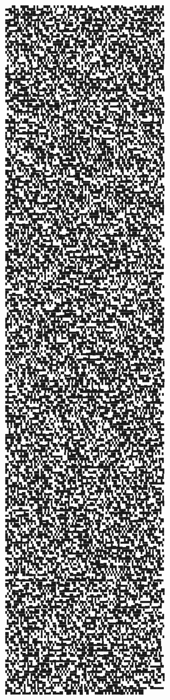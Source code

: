 ▃▄▜▃▝█▜▄▟▐▃▞▜▚▝▞▝▚▝▉▟▃▟▄▞▆▃▄▝▆▞▚▟▉▞▆▃▆▝▃▜▟▃▟▟▊▟▃▜▜▟▞▟▇▟█▃▟▛▇▜▝▃▃▛▐▃▛▞▃▟▚▞▛▝█▝▅▝▉▝▊▟▃▝█▜▛▟▇▜▄▜▚▃▄▟▜▝▜▟▜▃▟▞▞▃▆▜▄▞▞▞▃▝▊▝▜▟▊▟▅▟▞▟▚▞▚▞▆▝▇▃▅▟▆▝▉▝▞▜▙▟▛▞▞▟▊▟▐▝▉▃▃▞▆▝▜▟▇▝▃▜▛▜▚▟▅▟▜▞▄▞▄▟▛▝▇▝▄▛▇▜▙▜▅▜▛▃▃▟▉▞▙▝▐▜▅▝▉▝▄▜▄▟▆▃▆▛▐▛▇▃▙▟▉▃▚▟▅▞▛▝▜▜▚▛▇▟▚▃▅▞▃▟▛▃▚▝▆▟▇▝▊▜▅▃▜▃▆▝▅▃▅▝▟▝▐▟▚▜▚▟▝▃▅▃▚▟▅▝▆▃▃▟▜▟▜▝▊▞▄▃▙▝▅▝▚▃▞▞▅▜▞▃▆▟▚▟▝▜▙▟▅▝▜▞▛▛▐▝▃▃▛▃▞▞▙▞▄▃▙▞▝▝▄▟▟▟▚▜▜▜▛▟▞▟▃▝▃▃▜▜▛▟█▃▜▞▆▛▐▟▛▝▚▛▐▞▛▜▙▜▙▟▟▝▚▃▜▞▝▞▜▞▅▝█▝▜▜▜▞▝▝▚▜▙▟▞▟▊▃▆▟▃▝▞▃▄▝▅▝▟▝▜▛▐▟▊▟▆▝▟▝█▃▚▜▝▞▝▞▚▟▝▝▇▝▛▜▄▟▚▝▆▜▝▞▃▟▇▝▐▞▛▞▝▝▅▛▇▃▞▟▉▝▆▜▙▟▐▟▟▝▇▃▜▝▝▟▚▃▄▝▉▝▐▜▞▞▞▟▊▞▟▞▙▝▄▝▚▞▃▃▆▝█▃▄▜▚▟▝▟▞▜▛▞▚▟▜▃▙▜▟▝▝▃▚▞▝▟▃▟▚▜▙▃▆▜▄▜▃▃▆▝▐▝▝▟▚▜▝▜▜▝▚▟▐▝▃▞▝▟▊▜▚▜▚▟▊▟▃▟▚▟▜▟▟▝▅▞▆▝▜▟▝▟▜▟▟▟▜▃▜▟▚▞▝▜▚▝▆▝▃▞▙▞▆▃▜▟▉▝▜▜▃▜▙▃▙▟█▃▞▞▙▝▄▃▜▟▜▞▚▝▛▟▃▟▐▜▄▃▆▃▃▟▆▜▝▃▛▟▉▝▐▞▜▛▐▃▟▟▆▛▐▜▙▃▝▃▟▜▛▝▄▃▚▞▄▞▜▟▟▝▇▜▅▜▅▜▞▝▉▝▟▃▞▃▜▟▆▟▝▟▅▛▐▝▟▜▃▝▚▟▇▛▐▝▉▃▆▞▟▟▝▜▅▃▝▟▜▜▞▟▜▜▛▟▇▃▆▟█▟▊▝▊▞▆▟█▝▟▝▚▜▛▞▟▟▅▟▉▞▆▟▃▞▆▜▞▝▃▞▅▞▟▜▃▜▜▞▚▟▝▞▛▝▐▃▟▜▃▝▚▃▃▞▝▟▝▃▄▟▛▜▄▟▟▟▆▞▅▞▄▞▟▃▝▞▄▃▄▟▞▟▜▃▄▞▄▜▄▟▇▟▜▟▅▝▅▃▚▜▙▃▞▜▜▝▄▞▅▝▊▟▇▃▆▟▊▜▅▟█▞▛▞▝▜▝▞▃▞▃▜▃▝▄▞▃▃▟▞▄▝▟▟▛▜▛▞▛▞▞▜▝▝▜▟▆▃▟▃▛▛▐▝▅▜▞▜▝▃▙▟▜▞▟▟▐▃▚▃▝▜▚▃▃▝▐▟▃▝▉▃▟▟▞▛▇▜▃▝▅▝▐▝▝▝▄▜▜▝▛▟▚▟▆▃▛▝▞▝▅▜▃▜▞▝█▃▜▞▞▞▜▟▐▜▝▞▞▜▙▝▜▝▛▛▇▟█▃▞▟▉▃▃▝▄▜▝▟▚▟▝▜▟▞▆▞▅▜▄▝▆▟▇▜▄▃▜▜▛▟▃▝▆▝▄▃▃▟▃▟▐▃▙▟▝▃▃▝▇▝▜▟▅▝▞▞▄▝▇▟▜▃▝▝▞▛▇▃▆▞▃▃▝▝▛▜▚▜▜▟▝▞▛▜▙▝▜▞▜▟▜▃▅▟▅▟▊▃▃▛▐▞▞▝▐▝▇▟▐▟▊▃▜▝▊▝▆▜▅▞▙▜▄▟▆▃▝▝▇▜▙▝█▃▙▟▞▃▄▃▝▟▃▜▝▝▊▝▆▞▟▜▜▟▚▟▆▃▄▜▄▃▚▃▃▃▞▜▝▃▄▝▅▝▞▞▙▜▜▞▆▞▞▝▜▝▄▜▙▞▞▝▉▃▟▞▚▞▛▟▐▟▃▛▇▛▐▝▟▟▉▃▝▝▟▜▟▝▛▃▜▃▙▞▆▃▚▞▚▞▝▞▚▟█▜▙▟█▃▚▜▛▝▇▜▟▜▟▞▟▝▆▞▞▞▙▛▇▟▐▝▊▝▄▃▅▃▞▝▞▞▝▟▆▝▊▃▛▃▝▝▝▞▙▜▙▜▅▃▅▝▟▟█▝▇▝▛▟▃▞▄▟▊▛▇▝▐▝▟▝▊▃▄▝▛▝▃▜▟▞▆▞▛▃▃▝▚▝▄▜▜▛▐▜▚▝█▃▆▟█▝▊▝▊▞▟▟▊▟▟▞▚▟▜▞▟▜▜▟▆▟▄▞▄▝▊▟▊▞▚▜▙▃▅▞▜▝▜▝▊▃▄▜▅▟▆▃▆▜▞▃▄▜▝▞▞▟█▝▉▞▙▜▅▝▛▟▚▞▝▜▞▟▄▃▙▝▊▞▆▝▇▃▃▜▃▝▞▞▆▜▚▝▜▃▛▜▙▛▇▟▐▜▞▞▝▝█▝▛▝▃▜▛▝▟▟▚▟▝▜▟▝▃▃▞▞▟▛▇▞▙▃▟▜▝▜▝▟▃▟█▝▜▟▊▞▄▞▅▃▙▞▄▞▄▃▚▞▃▟▅▞▃▝▟▟▄▛▇▜▙▃▅▟▝▞▅▜▃▃▅▟▚▞▃▃▝▜▜▃▃▝▝▃▝▝▄▃▛▃▙▟▅▞▃▝▟▟▃▞▟▝▞▝█▟▃▞▜▃▜▟▐▜▙▝▃▜▃▜▜▜▅▞▅▜▜▞▆▝▄▜▟▃▚▟▆▞▃▞▅▝▛▝▐▃▛▃▙▜▛▜▃▝▐▞▅▃▆▞▝▝▛▛▐▞▚▛▇▞▝▟▝▝▇▟▇▛▐▟▃▜▅▟▛▜▟▃▃▟▅▞▟▝▃▞▛▛▇▟▃▝▉▝▟▛▐▟▜▞▃▜▛▞▛▟▉▟█▟▐▝▅▟▝▟▚▞▟▜▄▜▙▟▚▜▃▞▙▃▜▟▝▟▚▟▊▜▛▝█▜▙▃▄▟▟▜▟▝█▝▅▞▜▜▞▟▝▃▄▞▅▝▐▝▊▟▜▟█▃▜▟▜▟▅▜▟▟▆▜▄▜▞▟▄▟▞▝▞▟▚▃▄▟▊▞▄▜▞▃▜▞▝▞▝▞▙▟▐▃▚▞▟▟▝▃▞▟▅▞▞▜▛▜▟▟▇▃▄▟▞▜▄▟▄▃▄▞▆▃▜▝▛▟▃▞▛▃▃▞▟▟▊▜▜▟▇▞▛▝▐▃▙▃▙▝▅▜▟▝▞▜▛▝▟▝▟▞▞▜▄▟▟▞▄▞▟▃▚▜▅▝▆▛▐▝▄▜▜▛▐▞▅▟▜▃▄▝▅▝█▝▚▟▜▝▜▝▄▃▆▞▄▃▄▃▙▜▚▃▝▝▝▟▊▞▙▜▜▝▃▟▆▃▝▟▄▟▄▞▅▃▞▝▐▜▄▞▜▞▆▞▃▃▝▃▅▜▚▃▚▜▜▝▇▟▛▃▞▜▃▜▛▝▇▟▅▜▅▞▆▞▄▞▞▞▞▝▃▟▚▝█▟▇▃▛▜▛▞▜▜▟▜▟▜▝▛▐▟▟▝█▃▙▞▛▟▄▃▅▛▇▝▛▝▟▜▚▞▃▟▅▃▆▟▉▞▟▟█▟▃▞▟▞▚▝▜▝▊▞▞▟▞▞▛▃▟▝▅▃▙▝▞▜▚▝▇▟▞▃▙▜▞▝▆▃▝▜▟▃▝▃▝▟▝▃▚▟█▞▙▟▞▜▃▝█▝▇▜▚▞▜▟▆▃▟▃▃▝▇▟▟▟▚▝▇▞▙▟▚▟█▞▜▜▝▟▉▟▝▝▃▝▇▞▃▞▃▃▆▟▇▝▄▛▐▝▇▞▚▟▛▟▛▟▝▃▄▃▅▞▟▜▝▝▚▝▆▟▉▜▚▜▜▃▙▃▙▝▚▜▝▜▅▝█▞▝▜▛▜▞▟▉▃▝▟▆▝▊▞▜▝▜▃▙▃▟▃▟▟▄▟▅▝▊▃▚▞▝▜▄▝▅▟▊▜▟▜▚▝▉▜▜▞▚▃▚▞▙▝▉▃▟▜▙▞▜▃▜▝▆▞▃▜▜▟▟▝▅▞▙▜▙▟▇▞▜▃▄▟▐▝▟▝▊▝▉▟▆▞▄▜▄▞▟▟▟▞▙▟▝▞▞▜▚▟▅▟▐▟▝▃▛▝▃▟▉▜▄▟█▝▚▛▐▞▞▞▜▞▙▛▇▟▚▟▛▜▛▝▉▟▄▝▃▜▝▝▄▝█▟▅▛▇▟▆▃▞▟▛▜▚▝▉▝▝▃▙▟█▃▆▃▆▝▐▃▅▃▄▛▇▞▞▝▚▞▝▝▟▝▐▝▝▞▟▟▊▜▃▃▚▞▟▟▉▟▟▟▟▝▜▝▜▝▞▟▝▟▝▞▜▝▄▟▜▞▚▃▙▜▃▜▛▜▚▞▅▟▜▞▟▃▅▃▜▝▜▃▙▃▞▜▙▝▃▝▛▞▞▝▟▝▃▝▞▟▉▟▇▝▃▃▃▜▟▝▝▟▟▞▃▞▆▟▊▃▅▟▄▜▜▟▊▃▄▞▄▜▅▃▅▞▃▃▞▟▛▃▃▞▝▃▃▛▐▟▟▝▛▃▅▃▃▝▜▞▚▟▄▝▅▝▛▞▅▝▛▃▝▝▉▟▐▟▆▃▃▝▆▝▝▃▚▝▝▝▊▟▅▜▚▝▆▞▚▟▆▝▟▟▅▜▅▞▚▞▟▃▝▝▐▝▆▞▟▟▅▞▙▜▜▝▛▞▄▝▇▟▝▜▄▟▐▞▃▃▆▟▃▞▆▛▐▟▉▝▃▞▚▟▛▜▛▝▞▝▆▟▛▜▛▃▜▃▛▝▇▞▛▝▉▟▃▃▝▃▙▟▞▝▟▞▅▝█▞▆▝▄▟▆▃▚▞▆▝▃▝▆▃▃▟█▞▄▟▟▃▝▜▞▝▃▝▟▟▊▝▝▜▚▟▟▃▄▃▚▜▛▞▜▞▅▛▐▞▅▝▊▞▞▜▞▞▅▝▛▟▉▃▄▟▇▛▇▃▟▝▇▞▛▟▐▝▇▟▊▃▜▜▛▜▞▝▐▝▝▜▃▜▛▛▐▝█▝▚▜▅▛▐▟▉▞▚▟▟▞▃▃▝▟▞▟█▟▚▃▆▃▙▟▉▞▆▃▃▝▟▝▜▞▄▞▜▟█▟█▜▝▝▟▃▅▞▝▝▊▟▟▝▊▟▟▟▐▜▛▃▄▞▃▃▃▜▚▜▄▃▄▝▉▟▐▝▊▟▃▝▜▜▜▝▟▞▃▃▙▛▐▟▜▝▟▟▐▟█▜▅▜▅▜▃▃▄▝▟▝▐▞▅▃▙▃▄▝▐▝▞▞▛▜▞▟▛▃▝▜▞▜▚▞▅▛▇▃▝▟▝▟▉▜▙▝▟▝▐▃▜▟▉▜▟▟▝▜▃▜▟▞▞▃▝▟▝▟▆▜▄▝▚▟▇▃▃▜▄▝▛▝▟▃▙▞▚▜▅▞▝▜▃▜▃▃▃▞▜▝▄▟▅▜▅▟▝▝▛▜▙▛▐▟▜▞▜▞▄▟▝▟▐▟█▞▛▟▊▟▜▜▜▝▟▜▝▝▊▟█▟▜▞▃▝▊▟▛▞▆▟▝▞▚▟▝▃▞▝▞▝▜▛▇▃▟▜▅▝▜▃▅▞▅▃▆▞▄▞▆▞▞▝▄▞▄▜▙▝▐▃▛▃▜▃▄▟█▟▆▛▐▞▙▟▅▞▟▝▇▛▐▞▝▟▉▝▛▞▟▞▛▞▝▃▞▞▅▞▆▝█▃▚▝▐▛▇▞▃▃▅▟▃▃▄▛▇▟▅▟▜▜▄▞▟▜▚▞▆▞▅▃▆▃▛▞▞▞▄▃▜▞▝▞▜▜▛▟▃▛▇▛▐▟▜▞▚▃▜▜▙▃▅▞▚▞▟▜▚▝▊▃▅▟▅▞▅▟▞▛▐▝▅▃▜▝▅▜▛▟▄▃▙▝▉▃▛▝▐▝▟▜▛▝▛▝▃▞▟▜▞▃▅▟▚▜▟▜▃▟▉▞▛▞▅▞▟▞▆▝▊▝█▝█▜▞▃▄▞▝▝▞▞▚▃▞▝▉▟▉▞▝▝▟▜▜▞▞▛▐▞▆▟▅▝▐▃▃▞▝▃▅▛▇▝▝▞▟▞▝▞▞▞▟▟▊▃▙▞▅▝▇▜▜▟█▝▅▜▄▝█▜▜▟▛▜▅▟▝▛▇▝▜▟▛▝▆▝▅▃▆▝▐▟▛▝▚▟▉▟▉▞▃▟▊▃▚▟▐▟▊▜▃▛▐▝▜▝▝▜▚▝▟▞▚▃▜▞▅▃▄▃▞▛▇▟▟▃▃▝▆▝▚▃▛▟▞▜▜▜▄▟▉▟▚▞▟▝▇▟▆▟▆▟▆▃▟▟▞▜▄▃▛▞▅▟▛▞▟▟▇▝▟▃▅▞▝▜▟▟▐▝▄▟▅▞▝▟▆▝▄▟█▟▆▃▟▟▞▟▄▝▉▃▅▟▜▞▆▛▐▃▚▟▝▟▜▞▝▟▄▞▆▜▄▛▐▜▜▜▃▜▅▞▚▟▉▝▆▃▞▞▄▟▜▜▄▝▅▃▙▟▆▜▛▃▅▝▞▝▅▃▟▟█▃▆▃▚▞▃▞▆▃▄▃▛▝▆▞▅▛▇▞▛▃▚▝▅▃▜▝▊▟▅▟▃▜▛▃▄▜▝▝▅▃▚▟▊▟▃▝▜▃▚▝▛▃▞▝▄▃▙▛▇▝█▝▊▟▜▛▐▞▛▝▆▟▛▞▄▟▛▝▇▃▚▟▛▜▟▝▞▟▐▟▐▞▆▜▜▛▇▛▇▝▃▟▉▝▅▝▃▝▞▜▙▝▝▝▞▟▃▞▛▝▝▜▅▃▟▜▜▟▜▝▜▟▟▟▃▟▛▃▞▜▜▜▄▟▝▟▐▃▄▜▛▃▚▞▝▝▛▜▚▞▄▝█▞▆▜▞▝▞▝▉▃▆▟▇▟▜▝▆▜▞▝▟▃▆▃▝▞▝▛▐▃▙▜▞▞▙▞▆▃▚▝▅▜▟▟▃▜▃▜▙▝▊▝▐▃▄▜▜▟▉▃▆▃▙▟▆▜▞▞▜▟▄▃▙▞▙▞▛▝▇▜▄▟▄▃▅▞▆▝▃▞▜▃▞▟▞▞▙▞▝▃▜▝▄▝▐▟█▃▛▟▅▝▉▝▞▃▜▃▛▜▛▟▊▝▊▞▝▞▅▜▅▟▝▝▛▝▟▜▃▃▆▞▚▞▚▟▅▝▃▞▛▞▝▟▊▝▊▟▛▃▆▃▅▜▜▟▚▞▚▃▅▟▞▜▄▃▟▝▆▞▅▟▊▝▆▜▄▟▝▝▞▃▅▞▜▞▞▟█▛▐▜▅▜▅▟▜▃▆▟▛▜▚▃▙▟▄▞▞▟▅▟▉▞▚▞▅▝▐▜▙▟█▝▚▃▜▟▊▃▞▟▃▟▟▝▄▛▐▃▙▃▚▟█▞▄▝▄▝▉▝▟▟█▝▐▃▜▃▙▜▃▃▃▝▐▟▆▜▙▞▄▝▃▟▐▝▚▟█▝▊▝▃▟▃▞▛▞▙▟▝▝▝▝▃▞▄▟▟▞▅▜▞▞▄▞▄▞▅▞▃▞▛▜▚▜▜▜▃▜▝▃▞▞▃▟▛▟▞▝▚▝▐▜▄▝▟▟▐▜▛▝▆▟▞▝▅▟▐▞▝▟▆▃▜▝▅▝▅▟▇▞▙▟▅▟▃▟█▟▟▜▞▃▆▃▞▝▃▃▟▞▟▝▃▟▛▞▃▜▃▝█▃▚▟▐▞▜▜▃▃▄▝▊▝▊▟▊▞▚▃▅▝▃▜▜▝▇▝▄▃▚▃▟▝▇▟▃▞▜▝▜▃▛▝▜▝▉▟▞▟█▟█▃▙▝▞▜▛▞▄▟▐▜▅▃▅▃▚▟▊▟▚▟█▝▆▃▞▟▞▛▐▟▟▝▅▟▉▝▄▞▄▝▚▟▇▜▝▟▊▃▝▜▅▛▐▛▇▝▜▃▙▞▅▝▉▟▝▝▇▝▐▝▊▞▆▝▛▟▚▟▟▃▙▟▜▜▜▟▟▞▙▞▃▜▟▜▙▝▅▝▊▃▙▟▞▜▝▃▛▝▇▃▜▟▝▜▛▟▚▞▆▛▇▟▊▞▆▃▄▟▝▛▐▃▅▝▇▝█▟▚▃▄▝█▜▛▜▙▞▃▟▊▝▅▞▛▛▐▜▜▝▄▞▟▃▃▜▚▞▆▞▝▟▆▞▟▜▟▞▄▜▚▟▇▟▟▞▟▃▚▃▛▝▜▝▄▃▝▞▟▃▄▞▃▝▅▝▆▝▆▝▉▟▐▟▃▟▛▝▚▟▐▜▞▟▜▟▊▞▄▞▜▃▜▛▐▝▛▟▟▜▝▝▚▃▛▃▆▞▃▞▞▟▛▝█▝▜▟▃▞▅▛▐▃▅▝▇▜▛▝▃▃▆▃▃▝▃▟▉▜▜▝▇▃▆▟▟▛▇▟▛▟▄▃▅▝▜▝▛▝▇▜▄▞▛▝▊▝▜▝▛▃▙▟▃▜▝▃▄▟▆▝▃▜▜▞▟▞▝▃▅▟▚▝▉▃▆▟▝▝▞▜▅▝▝▛▇▜▛▜▜▞▄▝▜▜▛▞▜▝▅▟▇▟▐▝▇▟▃▝█▃▄▝▉▝▛▜▛▝▞▟▆▜▜▃▚▟▞▝▛▝▃▝█▜▜▃▄▟▇▜▄▃▛▝▆▟▝▟▇▞▜▝▞▝▃▛▇▛▇▞▃▜▜▞▟▟▆▃▜▜▞▝█▝▚▞▄▛▇▃▞▞▙▞▆▝▝▞▅▝▞▞▆▃▝▞▃▝▟▛▐▃▚▜▄▝▞▟▜▟▃▟▄▃▆▛▐▞▜▃▆▜▚▜▟▞▞▟▛▟▚▞▅▜▛▛▐▟▊▞▙▝▜▟▇▜▞▟█▜▙▞▞▞▃▜▙▝▄▟▊▟▊▞▅▝▟▝▜▞▄▞▟▟▃▝▇▝▟▝█▜▄▃▝▜▜▃▙▟▃▟▚▝▄▞▃▝▆▛▇▟▛▜▜▃▝▛▇▟▊▝▇▟▐▃▙▝▊▃▙▛▇▝▐▜▃▝▅▜▄▞▟▛▐▜▟▝▐▃▙▝▚▟▞▛▐▟▜▝▃▞▄▝█▜▛▞▞▃▚▜▄▟▅▟▄▃▅▝▚▟▆▜▚▃▅▝▝▜▅▝▄▝█▞▅▞▛▝▇▞▆▞▄▝▉▜▟▃▆▃▙▜▙▞▛▛▇▟▚▃▛▟▜▜▛▞▝▛▐▟▐▝█▝▄▃▚▃▟▟▞▛▐▟▅▞▄▃▅▞▝▜▚▃▄▜▜▃▛▞▟▜▜▟▞▜▅▜▙▟▇▞▙▃▆▜▜▜▞▟▞▝▅▝▊▟▝▜▜▟▄▜▃▞▜▞▅▞▚▞▞▃▚▝▜▝▆▟█▃▄▝▄▝▝▝▞▛▐▝▛▞▛▝▆▝█▞▆▝▞▟▐▟▝▃▚▜▅▝▐▝▄▛▐▃▅▝▅▞▚▝▊▞▅▜▛▜▚▜▜▝▉▛▇▝▛▜▙▟▄▃▙▜▅▟▜▜▛▝▉▟▄▃▚▃▟▞▜▜▞▞▚▝▅▃▆▟▛▝▝▜▅▜▞▞▞▞▞▞▟▟▃▜▅▜▝▜▚▜▃▃▄▞▅▃▄▃▅▞▅▃▆▞▃▞▜▜▞▟▅▟▆▟▆▜▟▟▄▟▊▃▄▝▄▜▙▜▙▃▆▟█▝▊▃▄▃▆▜▟▃▝▃▆▝▛▟▉▃▅▟▉▜▅▟▇▝▊▝▅▞▟▜▅▝▚▞▃▝▐▟▃▃▚▝▊▟▄▃▛▟▇▝▝▞▄▃▅▞▛▝▆▝▛▞▞▟█▝▃▟▇▃▆▜▃▝▊▞▅▞▙▟▚▞▆▜▄▟▞▝▞▜▛▃▚▞▚▃▆▞▄▜▜▟▇▜▜▃▅▟▜▝▝▟▃▜▙▃▆▃▅▜▝▃▅▃▅▞▆▝▝▜▟▃▜▜▅▟▐▞▜▜▄▜▟▝▄▞▚▟█▃▝▃▜▝▚▞▟▟▚▃▆▃▆▜▙▞▄▃▚▟▐▝▃▃▞▃▚▜▄▟▝▝▛▝▃▃▃▛▇▞▙▟▊▟▛▝▞▃▅▃▟▞▆▞▙▟▅▞▃▛▇▝▝▞▞▃▜▝▜▟▆▝▝▟▉▃▟▃▅▛▇▃▄▞▃▃▟▞▆▞▟▟▊▞▅▟▇▝▇▞▜▝▄▝▜▝▟▞▚▟▜▞▝▜▟▝▃▜▟▛▇▟▊▟▜▟▇▝▃▃▞▞▃▝▟▜▄▜▜▟▟▞▆▝▛▝▊▝▉▜▙▜▞▝▆▞▚▟▄▟▄▞▟▃▄▜▙▞▝▜▄▜▛▝▃▝▇▝▆▟▐▃▆▟▐▞▜▃▅▞▜▟▚▝▃▝▇▟▐▞▅▝▝▟▄▟█▝▐▞▚▃▃▟▇▟▄▞▄▞▚▟▞▜▛▝▃▃▛▝▅▝▅▟▇▟▅▃▛▝▃▜▝▜▜▃▅▜▅▝▜▟▄▛▐▞▛▟▛▝▟▝▐▞▙▃▞▃▞▝▄▞▃▞▅▝▚▟▊▝▜▞▚▝▐▝▅▝▇▃▚▜▚▝▚▝▇▞▃▃▞▃▟▃▜▞▜▞▃▞▃▟▞▞▝▟▟▜▚▜▛▟▛▝▟▞▜▝▄▞▝▝▐▝▝▝▆▃▟▞▛▃▛▝▉▞▜▟▜▝▄▝▆▟▐▃▙▟▝▜▟▟▟▝▜▃▝▜▝▜▄▜▜▜▃▜▛▜▝▞▛▞▅▟▅▃▟▜▞▟▞▟▆▃▅▟▃▝▆▟▄▟▃▝▃▜▃▝▚▝▞▝▉▃▜▃▆▝▆▜▟▞▅▝▉▜▟▃▃▟▚▝▞▞▆▟▛▟█▃▆▟▇▃▛▃▚▟▟▞▜▜▜▃▜▃▆▟▜▝▞▝▅▝▆▟▇▟▉▝▃▟▅▞▃▟▇▝▆▞▄▟▛▟▉▞▄▃▄▟█▃▝▝▅▃▚▛▇▟█▃▛▟▐▃▟▃▚▞▃▟▊▃▝▟▝▟▉▃▄▃▙▃▆▃▃▝▛▝▅▃▛▃▝▜▚▟▐▜▞▃▃▜▃▝▛▃▚▝▇▟▆▝▛▝▃▟▐▟▃▟▜▛▇▝▐▃▆▟▛▝▚▟█▜▟▞▆▟█▝▜▝█▟▚▃▞▟▐▟▛▜▞▃▃▃▙▞▆▝▅▃▚▟▃▟▛▟▇▟▊▝▛▞▞▞▃▟▝▝▊▃▟▟▄▞▚▃▆▟▜▃▚▞▄▟▆▟▇▃▅▝▉▝▞▟▜▃▟▛▐▜▟▜▅▜▚▟▟▞▝▃▛▜▅▝█▝▞▟▄▃▟▜▞▟▃▟▜▟▟▝▝▝▃▝▟▝▅▜▞▜▛▜▄▛▐▝▆▜▅▃▝▞▃▃▛▃▛▜▅▟▝▝▅▜▃▜▜▜▃▜▟▟▝▝▞▝▆▞▚▟▟▝█▃▝▜▃▝▃▛▐▝▜▟▐▃▛▃▟▞▝▝▄▛▐▞▞▟▐▞▄▜▚▃▝▟▇▜▙▞▅▃▆▃▜▃▃▝▅▃▃▃▛▜▟▃▞▟▃▞▟▞▄▜▃▞▅▃▅▝█▛▇▝█▝▊▝▚▟▇▜▜▜▟▟█▞▞▟▜▜▉
